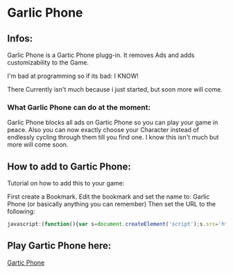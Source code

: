 # Garlic Phone
## Infos:
Garlic Phone is a Gartic Phone plugg-in.
It removes Ads and adds customizability to the Game.

I'm bad at programming so if its bad: I KNOW!

There Currently isn't much because i just started, but soon more will come.
### What Garlic Phone can do at the moment:
Garlic Phone blocks all ads on Gartic Phone so you can play your game in peace. Also you can now exactly choose your Character instead of endlessly cycling through them till you find one.
I know this isn't much but more will come soon.

## How to add to Gartic Phone:
Tutorial on how to add this to your game:

First create a Bookmark.
Edit the bookmark and set the name to: Garlic Phone
(or basically anything you can remember)
Then set the URL to the following:
```javascript
javascript:(function(){var s=document.createElement('script');s.src='https://cdn.jsdelivr.net/gh/OzelotGamer/GarlicPhone@5baa1cc7331bff1a7f3c06fe1cd0330f1efd1b24/GarlicPhone.js'; document.body.appendChild(s); s.onload = function(){garinit();}})();
```

## Play Gartic Phone here:
[Gartic Phone](https://garticphone.com/)
